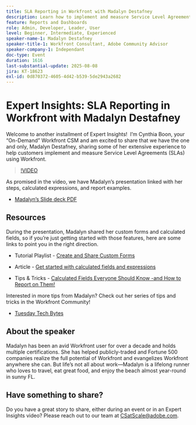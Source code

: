 ```yaml
---
title: SLA Reporting in Workfront with Madalyn Destafney
description: Learn how to implement and measure Service Level Agreements (SLAs) in Adobe Workfront with expert tips from Madalyn Destafney, including step-by-step guidance, calculated field examples, and custom form best practices.
feature: Reports and Dashboards
role: Admin, Developer, Leader, User
level: Beginner, Intermediate, Experienced
speaker-name-1: Madalyn Destafney
speaker-title-1: Workfront Consultant, Adobe Community Advisor
speaker-company-1: Independant
doc-type: Event
duration: 1616
last-substantial-update: 2025-08-08
jira: KT-18623
exl-id: 0d870372-4605-4d42-b539-5de2943a2682
---
```

# Expert Insights: SLA Reporting in Workfront with Madalyn Destafney

Welcome to another installment of Expert Insights!  I’m Cynthia Boon, your “On-Demand” Workfront CSM and am excited to share that we have the one and only, Madalyn Destafney, sharing some of her extensive experience to help customers implement and measure Service Level Agreements (SLAs) using Workfront. 

>[!VIDEO](https://video.tv.adobe.com/v/3469901/?learn=on&enablevpops)

As promised in the video, we have Madalyn’s presentation linked with her steps, calculated expressions, and report examples. 

* [Madalyn’s Slide deck PDF](https://cdn.experience.workfront.com/Training/Guides/Customer+Success+at+Scale/SLA+Reporting.pdf)

## Resources

During the presentation, Madalyn shared her custom forms and calculated fields, so if you’re just getting started with those features, here are some links to point you in the right direction. 

* Tutorial Playlist - [Create and Share Custom Forms](https://experienceleague.adobe.com/en/playlists/workfront-create-and-manage-custom-forms)

* Article - [Get started with calculated fields and expressions](https://experienceleague.adobe.com/en/docs/workfront-learn/tutorials-workfront/custom-data/calculated-expressions/get-started-with-calculated-fields-and-expressions)

* Tips & Tricks - [Calculated Fields Everyone Should Know -and How to Report on Them!](https://experienceleague.adobe.com/en/docs/events/the-skill-exchange-recordings/workfront/apr2022/calculated-fields)

Interested in more tips from Madalyn? Check out her series of tips and tricks in the Workfront Community! 

* [Tuesday Tech Bytes](https://experienceleaguecommunities.adobe.com/t5/workfront-discussions/tuesday-tech-bytes/m-p/625812#M2742)

## About the speaker 

Madalyn has been an avid Workfront user for over a decade and holds multiple certifications. She has helped publicly-traded and Fortune 500 companies realize the full potential of Workfront and evangelizes Workfront anywhere she can. But life’s not all about work—Madalyn is a lifelong runner who loves to travel, eat great food, and enjoy the beach almost year-round in sunny FL. 

## Have something to share?

Do you have a great story to share, either during an event or in an Expert Insights video? Please reach out to our team at [CSatScale@adobe.com](mailto:CSatScale@adobe.com).
